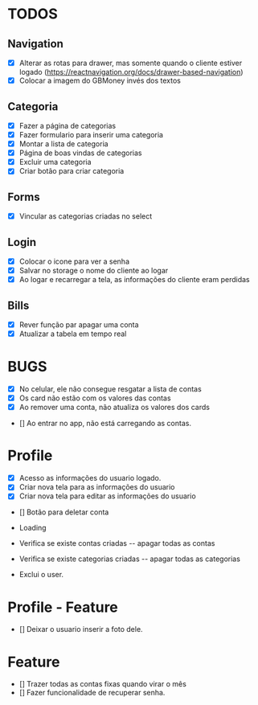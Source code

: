 # TODOS

## Navigation

- [x] Alterar as rotas para drawer, mas somente quando o cliente estiver logado (https://reactnavigation.org/docs/drawer-based-navigation)
- [x] Colocar a imagem do GBMoney invés dos textos

## Categoria

- [x] Fazer a página de categorias
- [x] Fazer formulario para inserir uma categoria
- [x] Montar a lista de categoria
- [x] Página de boas vindas de categorias
- [x] Excluir uma categoria
- [x] Criar botão para criar categoria

## Forms

- [x] Vincular as categorias criadas no select

## Login

- [x] Colocar o icone para ver a senha
- [x] Salvar no storage o nome do cliente ao logar
- [x] Ao logar e recarregar a tela, as informações do cliente eram perdidas

## Bills

- [x] Rever função par apagar uma conta
- [x] Atualizar a tabela em tempo real

# BUGS

- [x] No celular, ele não consegue resgatar a lista de contas
- [x] Os card não estão com os valores das contas
- [x] Ao remover uma conta, não atualiza os valores dos cards
- [] Ao entrar no app, não está carregando as contas.

# Profile

- [x] Acesso as informações do usuario logado.
- [x] Criar nova tela para as informações do usuario
- [x] Criar nova tela para editar as informações do usuario
- [] Botão para deletar conta

- Loading

- Verifica se existe contas criadas
  -- apagar todas as contas

- Verifica se existe categorias criadas
  -- apagar todas as categorias

- Exclui o user.

# Profile - Feature

- [] Deixar o usuario inserir a foto dele.

# Feature

- [] Trazer todas as contas fixas quando virar o mês
- [] Fazer funcionalidade de recuperar senha.
